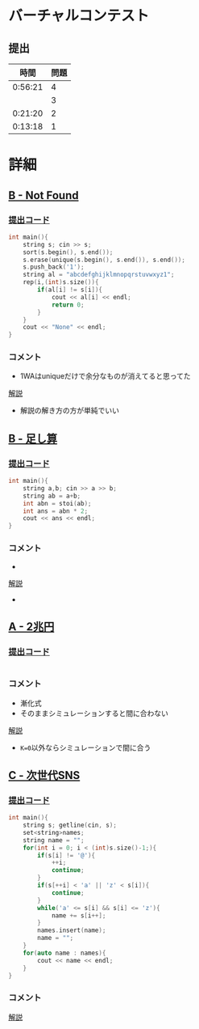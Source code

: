 # バーチャルコンテスト

## 提出
|  時間  |  問題  |
| ---- | ---- |
| 0:56:21 | 4 |
|  | 3 |
| 0:21:20 | 2 |
| 0:13:18 | 1 |

# 詳細
## [B - Not Found](https://atcoder.jp/contests/abc071/tasks/abc071_b)
### [提出コード](https://atcoder.jp/contests/abc071/submissions/33038024)
```c++
int main(){
    string s; cin >> s;
    sort(s.begin(), s.end());
    s.erase(unique(s.begin(), s.end()), s.end());
    s.push_back('1');
    string al = "abcdefghijklmnopqrstuvwxyz1";
    rep(i,(int)s.size()){
        if(al[i] != s[i]){
            cout << al[i] << endl;
            return 0;
        }
    }
    cout << "None" << endl;
}
```

### コメント

* 1WAはuniqueだけで余分なものが消えてると思ってた

[解説](https://img.atcoder.jp/arc081/editorial.pdf)

* 解説の解き方の方が単純でいい

## [B - 足し算](https://atcoder.jp/contests/abc020/tasks/abc020_b)
### [提出コード](https://atcoder.jp/contests/abc020/submissions/33038134)
```c++
int main(){
    string a,b; cin >> a >> b;
    string ab = a+b;
    int abn = stoi(ab);
    int ans = abn * 2;
    cout << ans << endl;
}
```

### コメント

* 

[解説](https://www.slideshare.net/chokudai/abc020)

* 


## [A - 2兆円](https://atcoder.jp/contests/arc057/tasks/arc057_a)
### [提出コード]()

```c++

```

### コメント

* 漸化式
* そのままシミュレーションすると間に合わない

[解説](https://img.atcoder.jp/data/arc/057/editorial.pdf)

* ```K=0```以外ならシミュレーションで間に合う


## [C - 次世代SNS](https://atcoder.jp/contests/code-formula-2014-final/tasks/code_formula_2014_final_c)
### [提出コード](https://atcoder.jp/contests/code-formula-2014-final/submissions/33038628)

```c++
int main(){
    string s; getline(cin, s);
    set<string>names;
    string name = "";
    for(int i = 0; i < (int)s.size()-1;){
        if(s[i] != '@'){
            ++i;
            continue;
        }
        if(s[++i] < 'a' || 'z' < s[i]){
            continue;
        }
        while('a' <= s[i] && s[i] <= 'z'){
            name += s[i++];
        }
        names.insert(name);
        name = "";
    }
    for(auto name : names){
        cout << name << endl;
    }
}
```

### コメント

[解説]()
